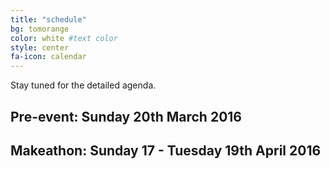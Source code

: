 ```yaml
---
title: "schedule"
bg: tomorange 
color: white #text color
style: center
fa-icon: calendar 
---
```


Stay tuned for the detailed agenda.

<h2>Pre-event: Sunday 20th March 2016</h2>



<h2>Makeathon: Sunday 17 - Tuesday 19th April 2016</h2>


